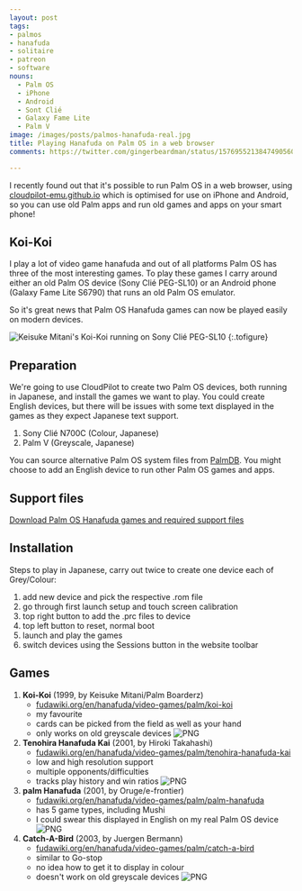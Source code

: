 ```yaml
---
layout: post
tags:
- palmos
- hanafuda
- solitaire
- patreon
- software
nouns:
  - Palm OS
  - iPhone
  - Android
  - Sont Clié
  - Galaxy Fame Lite
  - Palm V
image: /images/posts/palmos-hanafuda-real.jpg
title: Playing Hanafuda on Palm OS in a web browser
comments: https://twitter.com/gingerbeardman/status/1576955213847490560

---
```


I recently found out that it's possible to run Palm OS in a web browser, using [cloudpilot-emu.github.io](https://cloudpilot-emu.github.io) which is optimised for use on iPhone and Android, so you can use old Palm apps and run old games and apps on your smart phone!

## Koi-Koi

I play a lot of video game hanafuda and out of all platforms Palm OS has three of the most interesting games. To play these games I carry around either an old Palm OS device (Sony Clié PEG-SL10) or an Android phone (Galaxy Fame Lite S6790) that runs an old Palm OS emulator.

So it's great news that Palm OS Hanafuda games can now be played easily on modern devices.

![Keisuke Mitani's Koi-Koi running on Sony Clié PEG-SL10](https://cdn.gingerbeardman.com/images/posts/palmos-hanafuda-real.jpg "Keisuke Mitani's Koi-Koi running on Sony Clié PEG-SL10")
{:.tofigure}

## Preparation

We're going to use CloudPilot to create two Palm OS devices, both running in Japanese, and install the games we want to play. You could create English devices, but there will be issues with some text displayed in the games as they expect Japanese text support.

1. Sony Clié N700C (Colour, Japanese)
2. Palm V (Greyscale, Japanese)

You can source alternative Palm OS system files from [PalmDB](https://palmdb.net/app/palm-roms-complete). You might choose to add an English device to run other Palm OS games and apps.

## Support files

[Download Palm OS Hanafuda games and required support files](https://www.dropbox.com/s/b2obo97hlbb89n5/Palm%20OS%20Hanafuda%20games.zip?dl=0)

## Installation

Steps to play in Japanese, carry out twice to create one device each of Grey/Colour:

1. add new device and pick the respective .rom file
2. go through first launch setup and touch screen calibration
3. top right button to add the .prc files to device
4. top left button to reset, normal boot
5. launch and play the games 
6. switch devices using the Sessions button in the website toolbar

## Games
1. **Koi-Koi** (1999, by Keisuke Mitani/Palm Boarderz)
   - [fudawiki.org/en/hanafuda/video-games/palm/koi-koi](https://fudawiki.org/en/hanafuda/video-games/palm/koi-koi)
   - my favourite
   - cards can be picked from the field as well as your hand
   - only works on old greyscale devices
   ![PNG](https://cdn.gingerbeardman.com/images/posts/palmos-hanafuda-1.png#pixel "Koi-Koi")<br>
2. **Tenohira Hanafuda Kai** (2001, by Hiroki Takahashi) 
   - [fudawiki.org/en/hanafuda/video-games/palm/tenohira-hanafuda-kai](https://fudawiki.org/en/hanafuda/video-games/palm/tenohira-hanafuda-kai)
   - low and high resolution support
   - multiple opponents/difficulties
   - tracks play history and win ratios
   ![PNG](https://cdn.gingerbeardman.com/images/posts/palmos-hanafuda-2.png#pixel "Tenohira Hanafuda Kai")<br>
3. **palm Hanafuda** (2001, by Oruge/e-frontier)
   - [fudawiki.org/en/hanafuda/video-games/palm/palm-hanafuda](https://fudawiki.org/en/hanafuda/video-games/palm/palm-hanafuda)
   - has 5 game types, including Mushi
   - I could swear this displayed in English on my real Palm OS device
   ![PNG](https://cdn.gingerbeardman.com/images/posts/palmos-hanafuda-3.png#pixel "palm Hanafuda")<br>
4. **Catch-A-Bird** (2003, by Juergen Bermann)
   - [fudawiki.org/en/hanafuda/video-games/palm/catch-a-bird](https://fudawiki.org/en/hanafuda/video-games/palm/catch-a-bird) 
   - similar to Go-stop
   - no idea how to get it to display in colour
   - doesn't work on old greyscale devices
   ![PNG](https://cdn.gingerbeardman.com/images/posts/palmos-hanafuda-4.png#pixel "Catch-a-Bird")<br>
